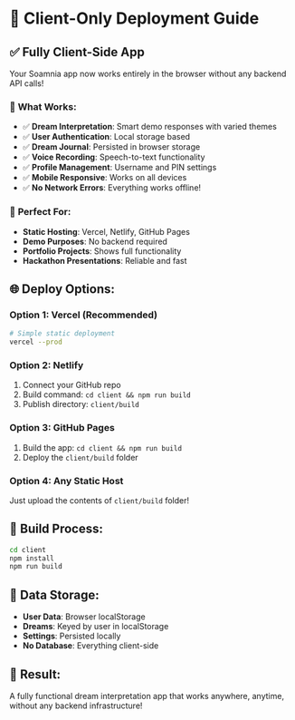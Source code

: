 # 🚀 Client-Only Deployment Guide

## ✅ **Fully Client-Side App**

Your Soamnia app now works entirely in the browser without any backend API calls!

### 🌟 **What Works:**
- ✅ **Dream Interpretation**: Smart demo responses with varied themes
- ✅ **User Authentication**: Local storage based
- ✅ **Dream Journal**: Persisted in browser storage
- ✅ **Voice Recording**: Speech-to-text functionality
- ✅ **Profile Management**: Username and PIN settings
- ✅ **Mobile Responsive**: Works on all devices
- ✅ **No Network Errors**: Everything works offline!

### 🎯 **Perfect For:**
- **Static Hosting**: Vercel, Netlify, GitHub Pages
- **Demo Purposes**: No backend required
- **Portfolio Projects**: Shows full functionality
- **Hackathon Presentations**: Reliable and fast

## 🌐 **Deploy Options:**

### **Option 1: Vercel (Recommended)**
```bash
# Simple static deployment
vercel --prod
```

### **Option 2: Netlify**
1. Connect your GitHub repo
2. Build command: `cd client && npm run build`
3. Publish directory: `client/build`

### **Option 3: GitHub Pages**
1. Build the app: `cd client && npm run build`
2. Deploy the `client/build` folder

### **Option 4: Any Static Host**
Just upload the contents of `client/build` folder!

## 🔧 **Build Process:**
```bash
cd client
npm install
npm run build
```

## 💾 **Data Storage:**
- **User Data**: Browser localStorage
- **Dreams**: Keyed by user in localStorage
- **Settings**: Persisted locally
- **No Database**: Everything client-side

## 🎉 **Result:**
A fully functional dream interpretation app that works anywhere, anytime, without any backend infrastructure!